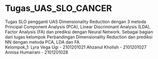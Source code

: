 # Tugas_UAS_SLO_CANCER
Tugas SLO pengganti UAS Dimensionality Reduction dengan 3 metoda Principal Component Analysis (PCA), Linear Discriminant Analysis (LDA), Factor Analysis (FA) dan prediksi dengan Neural Network.
Sebagai bagian dari tugas kelompok Perbandingan Dimensionality Reduction dan prediksi NN dengan metoda PCA, LDA dan FA  
Kelompok_1: Lyra Vega Ugi - 2101201021 Ahzanul Kholish - 2101201027 Annisa Humairani - 2101201028
